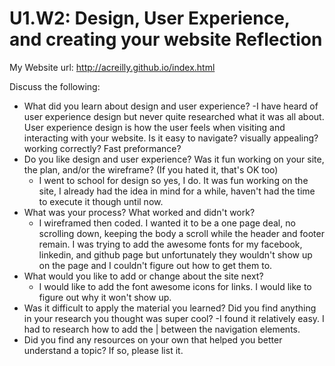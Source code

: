 # U1.W2: Design, User Experience, and creating your website Reflection

My Website url: http://acreilly.github.io/index.html

Discuss the following:
* What did you learn about design and user experience? 
 -I have heard of user experience design but never quite researched what it was all about. User experience design is how the user feels when visiting and interacting with your website. Is it easy to navigate? visually appealing? working correctly? Fast preformance?
* Do you like design and user experience? Was it fun working on your site, the plan, and/or the wireframe? (If you hated it, that's OK too)
  - I went to school for design so yes, I do. It was fun working on the site, I already had the idea in mind for a while, haven't had the time to execute it though until now.
* What was your process? What worked and didn't work?
  - I wireframed then coded. I wanted it to be a one page deal, no scrolling down, keeping the body a scroll while the header and footer remain. I was trying to add the awesome fonts for my facebook, linkedin, and github page but unfortunately they wouldn't show up on the page and I couldn't figure out how to get them to.
* What would you like to add or change about the site next?
  - I would like to add the font awesome icons for links. I would like to figure out why it won't show up.
* Was it difficult to apply the material you learned? Did you find anything in your research you thought was super cool?
  -I found it relatively easy. I had to research how to add the | between the navigation elements.
* Did you find any resources on your own that helped you better understand a topic? If so, please list it.
